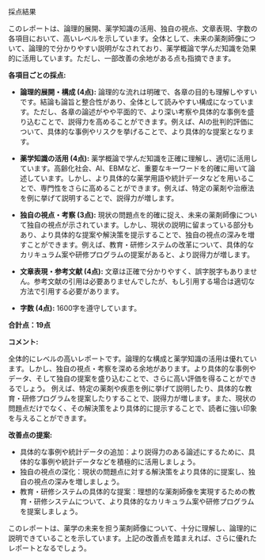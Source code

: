 採点結果

このレポートは、論理的展開、薬学知識の活用、独自の視点、文章表現、字数の各項目において、高いレベルを示しています。全体として、未来の薬剤師像について、論理的で分かりやすい説明がなされており、薬学概論で学んだ知識を効果的に活用しています。ただし、一部改善の余地がある点も指摘できます。

**各項目ごとの採点:**

* **論理的展開・構成 (4点):**  論理的な流れは明確で、各章の目的も理解しやすいです。結論も論旨と整合性があり、全体として読みやすい構成になっています。ただし、各章の論述がやや平面的で、より深い考察や具体的な事例を盛り込むことで、説得力を高めることができます。例えば、AIの批判的評価について、具体的な事例やリスクを挙げることで、より具体的な提案となります。

* **薬学知識の活用 (4点):**  薬学概論で学んだ知識を正確に理解し、適切に活用しています。高齢化社会、AI、EBMなど、重要なキーワードを的確に用いて論述しています。しかし、より具体的な薬学用語や統計データなどを用いることで、専門性をさらに高めることができます。例えば、特定の薬剤や治療法を例に挙げて説明することで、説得力が増します。

* **独自の視点・考察 (3点):**  現状の問題点を的確に捉え、未来の薬剤師像について独自の視点が示されています。しかし、現状の説明に留まっている部分もあり、より具体的な提案や解決策を提示することで、独自の視点の深みを増すことができます。例えば、教育・研修システムの改革について、具体的なカリキュラム案や研修プログラムの提案があると、より説得力が増します。

* **文章表現・参考文献 (4点):**  文章は正確で分かりやすく、誤字脱字もありません。参考文献の引用は必要ありませんでしたが、もし引用する場合は適切な方法で引用する必要があります。

* **字数 (4点):**  1600字を遵守しています。


**合計点：19点**

**コメント:**

全体的にレベルの高いレポートです。論理的な構成と薬学知識の活用は優れています。しかし、独自の視点・考察を深める余地があります。より具体的な事例やデータ、そして独自の提案を盛り込むことで、さらに高い評価を得ることができるでしょう。  例えば、特定の薬剤や疾患を例に挙げて説明したり、具体的な教育・研修プログラムを提案したりすることで、説得力が増します。また、現状の問題点だけでなく、その解決策をより具体的に提示することで、読者に強い印象を与えることができます。


**改善点の提案:**

* 具体的な事例や統計データの追加：より説得力のある論述にするために、具体的な事例や統計データなどを積極的に活用しましょう。
* 独自の視点の深化：現状の問題点に対する解決策をより具体的に提案し、独自の視点の深みを増しましょう。
* 教育・研修システムの具体的な提案：理想的な薬剤師像を実現するための教育・研修システムについて、より具体的なカリキュラム案や研修プログラムを提案しましょう。


このレポートは、薬学の未来を担う薬剤師像について、十分に理解し、論理的に説明できていることを示しています。上記の改善点を踏まえれば、さらに優れたレポートとなるでしょう。
